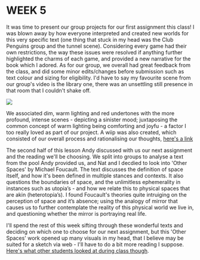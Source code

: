 # WEEK 5

It was time to present our group projects for our first assignment this class! I was blown away by how everyone interpreted and created new worlds for this very specific text (one thing that stuck in my head was the Club Penguins group and the tunnel scene). Considering every game had their own restrictions, the way these issues were resolved if anything further highlighted the charms of each game, and provided a new narrative for the book which I adored. As for our group, we overall had great feedback from the class, and did some minor edits/changes before submission such as text colour and sizing for eligibility. I'd have to say my favourite scene from our group's video is the library one, there was an unsettling still presence in that room that I couldn't shake off. 

<img src="animal crossing.JPG">

We associated dim, warm lighting and red undertones with the more profound, intense scenes - depicting a sinister mood; juxtaposing the common concept of warm lighting being comforting and joyfu - a factor I too really loved as part of our project. A wiip was also created, which consisted of our overall process and rationalising our thoughts, [here's a link](https://wiip.co/THE-HORRORS-OF-ANIMAL-CROSSING.b-MEgcptSZluo8jwq7Tsi/)

The second half of this lesson Andy discussed with us our next assignment and the reading we'll be choosing. We split into groups to analyse a text from the pool Andy provided us, and Nat and I decdied to look into 'Other Spaces' by Michael Foucault. The text discusses the definition of space itself, and how it's been defined in multiple stances and contexts. It also questions the boundaries of space, and the unlimitless ephemerality in instances such as utopia’s - and how we relate this to physical spaces that are akin (heterotopia’s). I found Foucault's theories quite intruiging on the perception of space and it’s absence; using the analogy of mirror that causes us to further contemplate the reality of this physical world we live in, and questioning whether the mirror is portraying real life. 

I'll spend the rest of this week sifting through these wonderful texts and deciding on which one to choose for our next assignment, but this 'Other Spaces' work opened up many visuals in my head, that I believe may be suited for a sketch via web - I'll have to do a bit more reading I suppose. [Here's what other students looked at during class though](https://docs.google.com/presentation/d/1tF9j3J75aVpLWOs6R_vCNQty8WjL-_AfgO9TgyKLoq0/edit#slide=id.p). 
